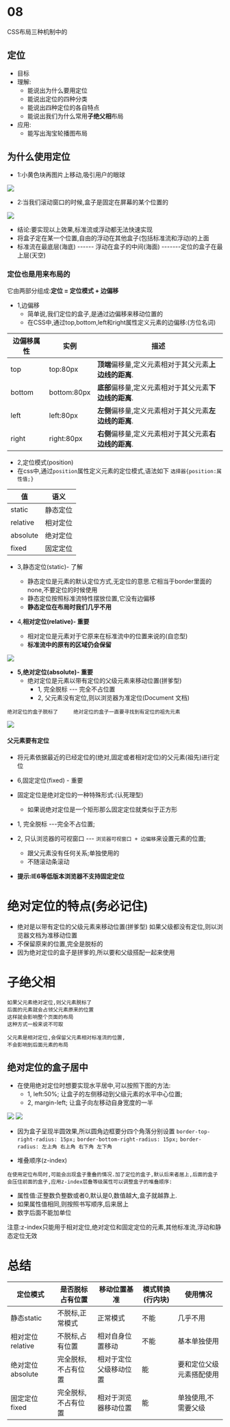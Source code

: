 # 08
CSS布局三种机制中的
## 定位
+ 目标
+ 理解:
    + 能说出为什么要用定位
    + 能说出定位的四种分类
    + 能说出四种定位的各自特点
    + 能说出我们为什么常用**子绝父相**布局
+ 应用:
    + 能写出淘宝轮播图布局

## 为什么使用定位
+ 1:小黄色块再图片上移动,吸引用户的眼球

![](../img/%E5%AE%9A%E4%BD%8D.png)

+ 2:当我们滚动窗口的时候,盒子是固定在屏幕的某个位置的

![](../img/%E5%AE%9A%E4%BD%8D1.png)

+ 结论:要实现以上效果,标准流或浮动都无法快速实现
+ 将盒子定在某一个位置,自由的浮动在其他盒子(包括标准流和浮动)的上面
+ 标准流在最底层(海底) ------ 浮动在盒子的中间(海面) -------定位的盒子在最上层(天空)

### 定位也是用来布局的
它由两部分组成:**定位 = 定位模式 + 边偏移**
+ 1,边偏移 
    + 简单说,我们定位的盒子,是通过边偏移来移动位置的
    + 在CSS中,通过top,bottom,left和right属性定义元素的边偏移:(方位名词)

|边偏移属性|实例|描述|
|-|-|-|
|top|top:80px|**顶端**偏移量,定义元素相对于其父元素**上边线的距离**.|
|bottom|bottom:80px|**底部**偏移量,定义元素相对于其父元素**下边线的距离**.|
|left|left:80px|**左侧**偏移量,定义元素相对于其父元素**左边线的距离**.|
|right|right:80px|**右侧**偏移量,定义元素相对于其父元素**右边线的距离**.|

+ 2,定位模式(position)
+ 在css中,通过`position`属性定义元素的定位模式,语法如下
    `选择器{position:属性值;}`

|值|语义|
|-|-|
|static|静态定位
|relative|相对定位
|absolute|绝对定位
|fixed|固定定位

+ 3,静态定位(static)- 了解
    + 静态定位是元素的默认定位方式,无定位的意思.它相当于border里面的none,不要定位的时候使用
    + 静态定位按照标准流特性摆放位置,它没有边偏移
    + **静态定位在布局时我们几乎不用**

+ 4,**相对定位(relative)- 重要**
    + 相对定位是元素对于它原来在标准流中的位置来说的(自恋型)
    + **标准流中的原有的区域仍会保留**

![](../img/%E7%9B%B8%E5%AF%B9%E5%AE%9A%E4%BD%8D.png)

+ **5,绝对定位(absolute)- 重要**
    + 绝对定位是元素以带有定位的父级元素来移动位置(拼爹型)
        + 1, 完全脱标 --- 完全不占位置
        + 2, 父元素没有定位,则以浏览器为准定位(Document 文档)

` 绝对定位的盒子脱标了    
绝对定位的盒子一直要寻找到有定位的祖先元素  `

![](../img/%E7%BB%9D%E5%AF%B9%E5%AE%9A%E4%BD%8D.png)

#### 父元素要有定位
+ 将元素依据最近的已经定位的(绝对,固定或者相对定位)的父元素(祖先)进行定位

+ 6,固定定位(fixed) - 重要
+ 固定定位是绝对定位的一种特殊形式:(认死理型)
    + 如果说绝对定位是一个矩形那么固定定位就类似于正方形
+ 1, 完全脱标 ---完全不占位置;
+ 2, 只认浏览器的可视窗口 --- `浏览器可视窗口 + 边偏移`来设置元素的位置;
    + 跟父元素没有任何关系;单独使用的
    + 不随滚动条滚动
+ **提示:IE6等低版本浏览器不支持固定定位**

# 绝对定位的特点(务必记住)
+ 绝对是以带有定位的父级元素来移动位置(拼爹型) 如果父级都没有定位,则以浏览器文档为准移动位置
+ 不保留原来的位置,完全是脱标的
+ 因为绝对定位的盒子是拼爹的,所以要和父级搭配一起来使用

# **子绝父相**
    如果父元素绝对定位,则父元素脱标了
    后面的元素就会占领父元素原来的位置
    这样就会影响整个页面的布局 
    这种方式一般来说不可取

    父元素是相对定位,会保留父元素相对标准流的位置,
    不会影响到后面元素的布局
## 绝对定位的盒子居中
+ 在使用绝对定位时想要实现水平居中,可以按照下图的方法:
    + 1, left:50%; 让盒子的左侧移动到父级元素的水平中心位置;
    + 2, margin-left; 让盒子向左移动自身宽度的一半

![](../img/%E5%AE%9A%E4%BD%8D%E6%89%A9%E5%B1%951.png)
![](../img/%E5%AE%9A%E4%BD%8D%E6%89%A9%E5%B1%95%E5%9E%82%E7%9B%B4%E5%B1%85%E4%B8%AD.png)


+ 因为盒子呈现半圆效果,所以圆角边框要分四个角落分别设置
`border-top-right-radius: 15px;`
`border-bottom-right-radius: 15px;`
`border-radius: 左上角 右上角 右下角 左下角`

+ 堆叠顺序(z-index)

`在使用定位布局时,可能会出现盒子重叠的情况.加了定位的盒子,默认后来者居上,后面的盒子会压住前面的盒子,应用z-index层叠等级属性可以调整盒子的堆叠顺序:`
- 属性值:正整数负整数或者0,默认是0,数值越大,盒子就越靠上.
- 如果属性值相同,则按照书写顺序,后来居上
- 数字后面不能加单位

注意:z-index只能用于相对定位,绝对定位和固定定位的元素,其他标准流,浮动和静态定位无效

# 总结
|定位模式|是否脱标占有位置|移动位置基准|模式转换(行内块)|使用情况|
|-|-|-|-|-|
|静态static|不脱标,正常模式|正常模式|不能|几乎不用|
|相对定位relative|不脱标,占有位置|相对自身位置移动|不能|基本单独使用|
|绝对定位absolute|完全脱标,不占有位置|相对于定位父级移动位置|能|要和定位父级元素搭配使用|
|固定定位fixed|完全脱标,不占有位置|相对于浏览器移动位置|能|单独使用,不需要父级|
